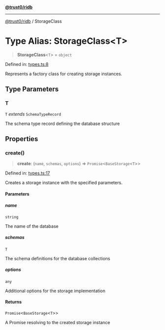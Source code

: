 [**@trust0/ridb**](../README.md)

***

[@trust0/ridb](../README.md) / StorageClass

# Type Alias: StorageClass\<T\>

> **StorageClass**\<`T`\> = `object`

Defined in: [types.ts:8](https://github.com/trust0-project/RIDB/blob/347f467e47dba14448a2117604cb967d519654fe/packages/ridb/src/types.ts#L8)

Represents a factory class for creating storage instances.

## Type Parameters

### T

`T` *extends* `SchemaTypeRecord`

The schema type record defining the database structure

## Properties

### create()

> **create**: (`name`, `schemas`, `options`) => `Promise`\<`BaseStorage`\<`T`\>\>

Defined in: [types.ts:17](https://github.com/trust0-project/RIDB/blob/347f467e47dba14448a2117604cb967d519654fe/packages/ridb/src/types.ts#L17)

Creates a storage instance with the specified parameters.

#### Parameters

##### name

`string`

The name of the database

##### schemas

`T`

The schema definitions for the database collections

##### options

`any`

Additional options for the storage implementation

#### Returns

`Promise`\<`BaseStorage`\<`T`\>\>

A Promise resolving to the created storage instance
